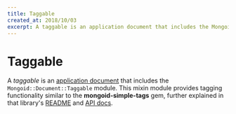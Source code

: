 ```yaml
---
title: Taggable
created_at: 2018/10/03
excerpt: A taggable is an application document that includes the Mongoid::Document::Taggable module from the mongoid-simple-tags Ruby library (source). The Mongoid::Document::Taggable module provides tagging functionality that is explained in the library's REA
---
```


# Taggable

A <dfn>taggable</dfn> is an [application document](/articles/application-document.html) that includes the `Mongoid::Document::Taggable` module. This mixin module provides tagging functionality similar to the **mongoid-simple-tags** gem, further explained in that library's [README](http://www.rubydoc.info/gems/mongoid-simple-tags/0.1.3/file/README.rdoc) and [API docs](http://www.rubydoc.info/gems/mongoid-simple-tags/0.1.3/Mongoid/Document/Taggable).
